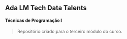 ## Ada LM Tech Data Talents

#### Técnicas de Programação I
> Repositório criado para o terceiro módulo do curso.